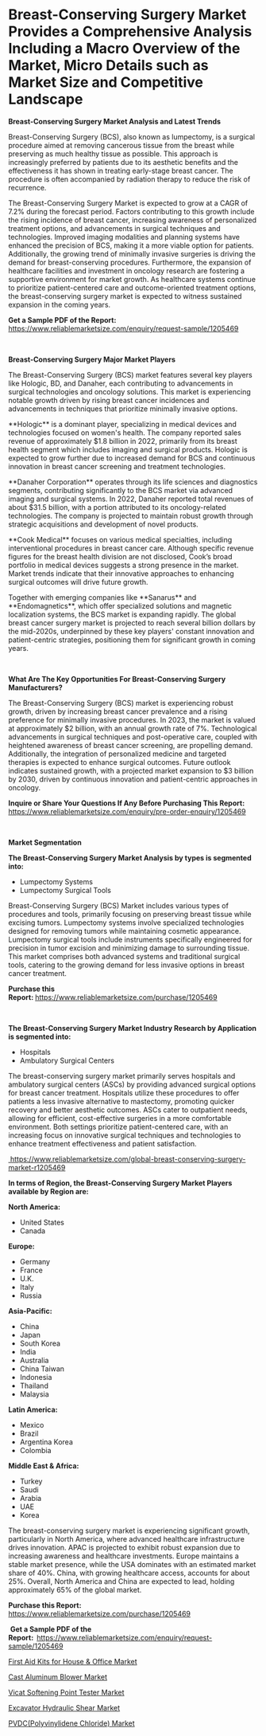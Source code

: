 <p><h1>Breast-Conserving Surgery Market Provides a Comprehensive Analysis Including a Macro Overview of the Market, Micro Details such as Market Size and Competitive Landscape</h1></p><p><strong>Breast-Conserving Surgery Market Analysis and Latest Trends</strong></p>
<p><p>Breast-Conserving Surgery (BCS), also known as lumpectomy, is a surgical procedure aimed at removing cancerous tissue from the breast while preserving as much healthy tissue as possible. This approach is increasingly preferred by patients due to its aesthetic benefits and the effectiveness it has shown in treating early-stage breast cancer. The procedure is often accompanied by radiation therapy to reduce the risk of recurrence.</p><p>The Breast-Conserving Surgery Market is expected to grow at a CAGR of 7.2% during the forecast period. Factors contributing to this growth include the rising incidence of breast cancer, increasing awareness of personalized treatment options, and advancements in surgical techniques and technologies. Improved imaging modalities and planning systems have enhanced the precision of BCS, making it a more viable option for patients. Additionally, the growing trend of minimally invasive surgeries is driving the demand for breast-conserving procedures. Furthermore, the expansion of healthcare facilities and investment in oncology research are fostering a supportive environment for market growth. As healthcare systems continue to prioritize patient-centered care and outcome-oriented treatment options, the breast-conserving surgery market is expected to witness sustained expansion in the coming years.</p></p>
<p><strong>Get a Sample PDF of the Report:&nbsp;</strong> <a href="https://www.reliablemarketsize.com/enquiry/request-sample/1205469?utm_campaign=2640&utm_medium=2&utm_source=Github&utm_content=ia&utm_term=26032025&utm_id=breast-conserving-surgery">https://www.reliablemarketsize.com/enquiry/request-sample/1205469</a></p>
<p>&nbsp;</p>
<p><strong>Breast-Conserving Surgery Major Market Players</strong></p>
<p><p>The Breast-Conserving Surgery (BCS) market features several key players like Hologic, BD, and Danaher, each contributing to advancements in surgical technologies and oncology solutions. This market is experiencing notable growth driven by rising breast cancer incidences and advancements in techniques that prioritize minimally invasive options.</p><p>**Hologic** is a dominant player, specializing in medical devices and technologies focused on women's health. The company reported sales revenue of approximately $1.8 billion in 2022, primarily from its breast health segment which includes imaging and surgical products. Hologic is expected to grow further due to increased demand for BCS and continuous innovation in breast cancer screening and treatment technologies.</p><p>**Danaher Corporation** operates through its life sciences and diagnostics segments, contributing significantly to the BCS market via advanced imaging and surgical systems. In 2022, Danaher reported total revenues of about $31.5 billion, with a portion attributed to its oncology-related technologies. The company is projected to maintain robust growth through strategic acquisitions and development of novel products.</p><p>**Cook Medical** focuses on various medical specialties, including interventional procedures in breast cancer care. Although specific revenue figures for the breast health division are not disclosed, Cook’s broad portfolio in medical devices suggests a strong presence in the market. Market trends indicate that their innovative approaches to enhancing surgical outcomes will drive future growth.</p><p>Together with emerging companies like **Sanarus** and **Endomagnetics**, which offer specialized solutions and magnetic localization systems, the BCS market is expanding rapidly. The global breast cancer surgery market is projected to reach several billion dollars by the mid-2020s, underpinned by these key players' constant innovation and patient-centric strategies, positioning them for significant growth in coming years.</p></p>
<p>&nbsp;</p>
<p><strong>What Are The Key Opportunities For Breast-Conserving Surgery Manufacturers?</strong></p>
<p><p>The Breast-Conserving Surgery (BCS) market is experiencing robust growth, driven by increasing breast cancer prevalence and a rising preference for minimally invasive procedures. In 2023, the market is valued at approximately $2 billion, with an annual growth rate of 7%. Technological advancements in surgical techniques and post-operative care, coupled with heightened awareness of breast cancer screening, are propelling demand. Additionally, the integration of personalized medicine and targeted therapies is expected to enhance surgical outcomes. Future outlook indicates sustained growth, with a projected market expansion to $3 billion by 2030, driven by continuous innovation and patient-centric approaches in oncology.</p></p>
<p><strong>Inquire or Share Your Questions If Any Before Purchasing This Report:</strong> <a href="https://www.reliablemarketsize.com/enquiry/pre-order-enquiry/1205469?utm_campaign=2640&utm_medium=2&utm_source=Github&utm_content=ia&utm_term=26032025&utm_id=breast-conserving-surgery">https://www.reliablemarketsize.com/enquiry/pre-order-enquiry/1205469</a></p>
<p>&nbsp;</p>
<p><strong>Market Segmentation</strong></p>
<p><strong>The Breast-Conserving Surgery Market Analysis by types is segmented into:</strong></p>
<p><ul><li>Lumpectomy Systems</li><li>Lumpectomy Surgical Tools</li></ul></p>
<p><p>Breast-Conserving Surgery (BCS) Market includes various types of procedures and tools, primarily focusing on preserving breast tissue while excising tumors. Lumpectomy systems involve specialized technologies designed for removing tumors while maintaining cosmetic appearance. Lumpectomy surgical tools include instruments specifically engineered for precision in tumor excision and minimizing damage to surrounding tissue. This market comprises both advanced systems and traditional surgical tools, catering to the growing demand for less invasive options in breast cancer treatment.</p></p>
<p><strong>Purchase this Report:&nbsp;</strong><a href="https://www.reliablemarketsize.com/purchase/1205469?utm_campaign=2640&utm_medium=2&utm_source=Github&utm_content=ia&utm_term=26032025&utm_id=breast-conserving-surgery">https://www.reliablemarketsize.com/purchase/1205469</a></p>
<p>&nbsp;</p>
<p><strong>The Breast-Conserving Surgery Market Industry Research by Application is segmented into:</strong></p>
<p><ul><li>Hospitals</li><li>Ambulatory Surgical Centers</li></ul></p>
<p><p>The breast-conserving surgery market primarily serves hospitals and ambulatory surgical centers (ASCs) by providing advanced surgical options for breast cancer treatment. Hospitals utilize these procedures to offer patients a less invasive alternative to mastectomy, promoting quicker recovery and better aesthetic outcomes. ASCs cater to outpatient needs, allowing for efficient, cost-effective surgeries in a more comfortable environment. Both settings prioritize patient-centered care, with an increasing focus on innovative surgical techniques and technologies to enhance treatment effectiveness and patient satisfaction.</p></p>
<p><a href="https://www.reliablemarketsize.com/global-breast-conserving-surgery-market-r1205469?utm_campaign=2640&utm_medium=2&utm_source=Github&utm_content=ia&utm_term=26032025&utm_id=breast-conserving-surgery">&nbsp;https://www.reliablemarketsize.com/global-breast-conserving-surgery-market-r1205469</a></p>
<p><strong>In terms of Region, the Breast-Conserving Surgery Market Players available by Region are:</strong></p>
<p>
    <p> <strong> North America: </strong>
        <ul>
            <li>United States</li>
            <li>Canada</li>
        </ul>
        </p> 
    <p> <strong> Europe: </strong>
        <ul>
            <li>Germany</li>
            <li>France</li>
            <li>U.K.</li>
            <li>Italy</li>
            <li>Russia</li>
        </ul>
        </p> 
    <p> <strong> Asia-Pacific: </strong>
        <ul>
            <li>China</li>
            <li>Japan</li>
            <li>South Korea</li>
            <li>India</li>
            <li>Australia</li>
            <li>China Taiwan</li>
            <li>Indonesia</li>
            <li>Thailand</li>
            <li>Malaysia</li>
        </ul>
        </p> 
    <p> <strong> Latin America: </strong>
        <ul>
            <li>Mexico</li>
            <li>Brazil</li>
            <li>Argentina Korea</li>
            <li>Colombia</li>
        </ul>
        </p> 
    <p> <strong> Middle East & Africa: </strong>
        <ul>
            <li>Turkey</li>
            <li>Saudi</li>
            <li>Arabia</li>
            <li>UAE</li>
            <li>Korea</li>
        </ul>
    </p>
    </p>
<p><p>The breast-conserving surgery market is experiencing significant growth, particularly in North America, where advanced healthcare infrastructure drives innovation. APAC is projected to exhibit robust expansion due to increasing awareness and healthcare investments. Europe maintains a stable market presence, while the USA dominates with an estimated market share of 40%. China, with growing healthcare access, accounts for about 25%. Overall, North America and China are expected to lead, holding approximately 65% of the global market.</p></p>
<p><strong>Purchase this Report: </strong><a href="https://www.reliablemarketsize.com/purchase/1205469?utm_campaign=2640&utm_medium=2&utm_source=Github&utm_content=ia&utm_term=26032025&utm_id=breast-conserving-surgery">https://www.reliablemarketsize.com/purchase/1205469</a></p>
<p>&nbsp;<strong>Get a Sample PDF of the Report:&nbsp;&nbsp;</strong><a href="https://www.reliablemarketsize.com/enquiry/request-sample/1205469?utm_campaign=2640&utm_medium=2&utm_source=Github&utm_content=ia&utm_term=26032025&utm_id=breast-conserving-surgery">https://www.reliablemarketsize.com/enquiry/request-sample/1205469</a></p>
<p><strong></strong></p>
<p><p><a href="https://github.com/smarzkathyb6/Market-Research-Report-List-1/blob/main/first-aid-kits-for-house-office-market.md?utm_campaign=2640&utm_medium=2&utm_source=Github&utm_content=ia&utm_term=26032025&utm_id=breast-conserving-surgery">First Aid Kits for House & Office Market</a></p><p><a href="https://www.linkedin.com/pulse/cast-aluminum-blower-market-size-2025-2032-technology-wcm6e?utm_campaign=2640&utm_medium=2&utm_source=Github&utm_content=ia&utm_term=26032025&utm_id=breast-conserving-surgery">Cast Aluminum Blower Market</a></p><p><a href="https://www.linkedin.com/pulse/lucrative-growth-vicat-softening-point-tester-market-fkmle?utm_campaign=2640&utm_medium=2&utm_source=Github&utm_content=ia&utm_term=26032025&utm_id=breast-conserving-surgery">Vicat Softening Point Tester Market</a></p><p><a href="https://www.linkedin.com/pulse/future-growth-prospects-excavator-hydraulic-shear-market-5ujhe?utm_campaign=2640&utm_medium=2&utm_source=Github&utm_content=ia&utm_term=26032025&utm_id=breast-conserving-surgery">Excavator Hydraulic Shear Market</a></p><p><a href="https://github.com/goickpache1m/Market-Research-Report-List-1/blob/main/pvdcpolyvinylidene-chloride-market.md?utm_campaign=2640&utm_medium=2&utm_source=Github&utm_content=ia&utm_term=26032025&utm_id=breast-conserving-surgery">PVDC(Polyvinylidene Chloride) Market</a></p></p>